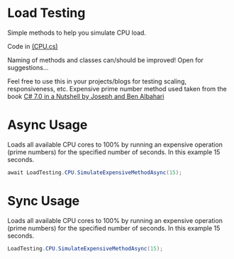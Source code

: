 # Load Testing
Simple methods to help you simulate CPU load. 

Code in [(CPU.cs)](CPU.cs)

Naming of methods and classes can/should be improved! Open for suggestions...

Feel free to use this in your projects/blogs for testing scaling, responsiveness, etc. Expensive prime number method used taken from the book [C# 7.0 in a Nutshell by Joseph and Ben Albahari](http://www.albahari.com/nutshell/)

# Async Usage
Loads all available CPU cores to 100% by running an expensive operation (prime numbers) for the specified number of seconds. In this example 15 seconds.

```csharp
await LoadTesting.CPU.SimulateExpensiveMethodAsync(15);
```

# Sync Usage
Loads all available CPU cores to 100% by running an expensive operation (prime numbers) for the specified number of seconds. In this example 15 seconds.

```csharp
LoadTesting.CPU.SimulateExpensiveMethodAsync(15);
```
